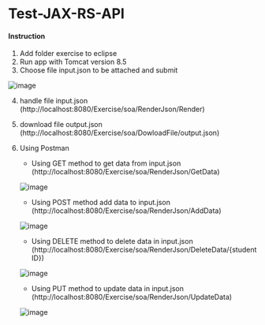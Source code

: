 # Test-JAX-RS-API

#### Instruction

1. Add folder exercise to eclipse
2. Run app with Tomcat version 8.5
3. Choose file input.json to be attached and submit

![image](https://hieupham2010.github.io/Images/img/ImageTest-Jax-RS/img1.png)

4. handle file input.json (http://localhost:8080/Exercise/soa/RenderJson/Render)
5. download file output.json (http://localhost:8080/Exercise/soa/DowloadFile/output.json)
6. Using Postman

	- Using GET method to get data from input.json (http://localhost:8080/Exercise/soa/RenderJson/GetData)
	
	![image](https://hieupham2010.github.io/Images/img/ImageTest-Jax-RS/img2.png)
	
	- Using POST method add data to input.json (http://localhost:8080/Exercise/soa/RenderJson/AddData)
	
	![image](https://hieupham2010.github.io/Images/img/ImageTest-Jax-RS/img3.png)
	
	- Using DELETE method to delete data in input.json (http://localhost:8080/Exercise/soa/RenderJson/DeleteData/{studentID})
	
	![image](https://hieupham2010.github.io/Images/img/ImageTest-Jax-RS/img4.png)
	
	- Using PUT method to update data in input.json (http://localhost:8080/Exercise/soa/RenderJson/UpdateData)
	
	![image](https://hieupham2010.github.io/Images/img/ImageTest-Jax-RS/img5.png)

